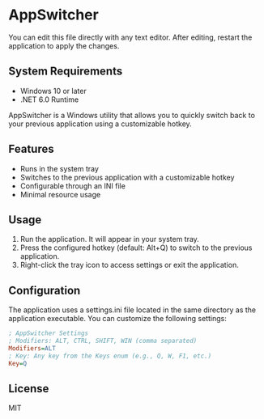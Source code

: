 # AppSwitcher


You can edit this file directly with any text editor. After editing, restart the application to apply the changes.

## System Requirements

- Windows 10 or later
- .NET 6.0 Runtime

AppSwitcher is a Windows utility that allows you to quickly switch back to your previous application using a customizable hotkey.

## Features

- Runs in the system tray
- Switches to the previous application with a customizable hotkey
- Configurable through an INI file
- Minimal resource usage

## Usage

1. Run the application. It will appear in your system tray.
2. Press the configured hotkey (default: Alt+Q) to switch to the previous application.
3. Right-click the tray icon to access settings or exit the application.

## Configuration

The application uses a settings.ini file located in the same directory as the application executable. You can customize the following settings:

```ini
; AppSwitcher Settings
; Modifiers: ALT, CTRL, SHIFT, WIN (comma separated)
Modifiers=ALT
; Key: Any key from the Keys enum (e.g., Q, W, F1, etc.)
Key=Q
```
## License

MIT
